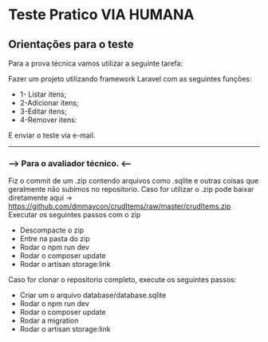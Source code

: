 # Teste Pratico VIA HUMANA

## Orientações para o teste
Para a prova técnica vamos utilizar a seguinte tarefa:

Fazer um projeto utilizando framework Laravel com as seguintes funções:
- 1- Listar itens;
- 2-Adicionar itens;
- 3-Editar itens;
- 4-Remover itens:

E enviar o teste via e-mail.
______

### --> Para o avaliador técnico. <--

Fiz o commit de um .zip contendo arquivos como .sqlite e outras coisas que geralmente não subimos no repositorio.
Caso for utilizar o .zip pode baixar diretamente aqui  -> https://github.com/dmmaycon/crudItems/raw/master/crudItems.zip
Executar os seguintes passos com o zip
- Descompacte o zip
- Entre na pasta do zip
- Rodar o npm run dev
- Rodar o composer update
- Rodar o artisan storage:link

Caso for clonar o repositorio completo, execute os seguintes passos: 
- Criar um o arquivo database/database.sqlite
- Rodar o npm run dev
- Rodar o composer update
- Rodar a migration
- Rodar o artisan storage:link



